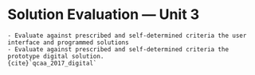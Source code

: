 # Solution Evaluation &mdash; Unit 3

```{admonition} Unit 3 subject matter covered:
- Evaluate against prescribed and self-determined criteria the user interface and programmed solutions
- Evaluate against prescribed and self-determined criteria the prototype digital solution.
{cite}`qcaa_2017_digital`
```